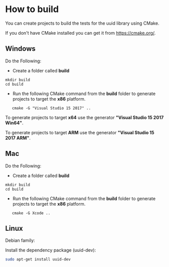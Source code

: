 # How to build

You can create projects to build the tests for the uuid library using CMake.

If you don't have CMake installed you can get it from https://cmake.org/.

## Windows

Do the Following:

* Create a folder called **build**
```
mkdir build
cd build
```

* Run the following CMake command from the **build** folder to generate projects to target the **x86** platform.
```
   cmake -G "Visual Studio 15 2017" ..
```

To generate projects to target **x64** use the generator **"Visual Studio 15 2017 Win64"**.

To generate projects to target **ARM** use the generator **"Visual Studio 15 2017 ARM"**.


## Mac

Do the Following:

* Create a folder called **build**
```
mkdir build
cd build
```

* Run the following CMake command from the **build** folder to generate projects to target the **x86** platform.
```
   cmake -G Xcode ..
```

## Linux

Debian family:

Install the dependency package (uuid-dev):

```bash
sudo apt-get install uuid-dev
```

